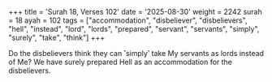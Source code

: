 +++
title = 'Surah 18, Verses 102'
date = '2025-08-30'
weight = 2242
surah = 18
ayah = 102
tags = ["accommodation", "disbeliever", "disbelievers", "hell", "instead", "lord", "lords", "prepared", "servant", "servants", "simply", "surely", "take", "think"]
+++

Do the disbelievers think they can ˹simply˺ take My servants as lords instead of Me? We have surely prepared Hell as an accommodation for the disbelievers.